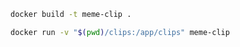 ```bash
docker build -t meme-clip .
```

```bash
docker run -v "$(pwd)/clips:/app/clips" meme-clip
```
